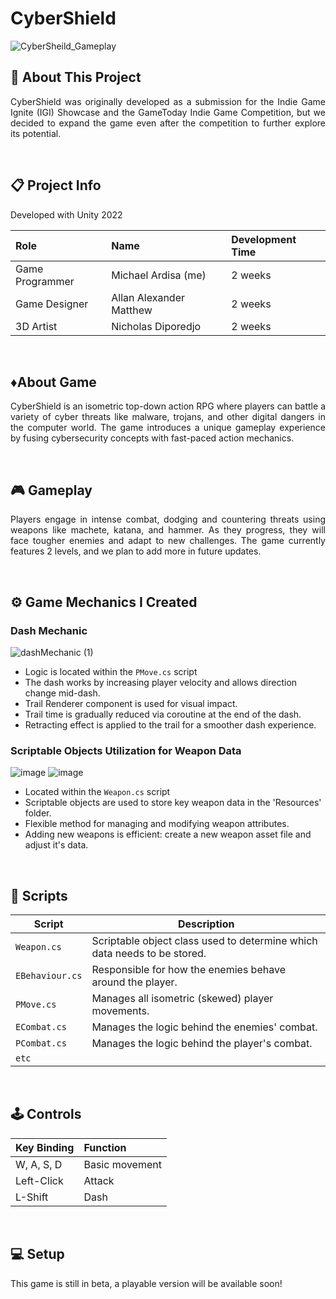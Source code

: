 # CyberShield

![CyberSheild_Gameplay](https://github.com/user-attachments/assets/11d0776f-900e-4ef7-9bc2-0186eead96e4)

## 🔴 About This Project
<p align="justify">CyberShield was originally developed as a submission for the Indie Game Ignite (IGI) Showcase and the GameToday Indie Game Competition, but we decided to expand the game even after the competition to further explore its potential. </p>

<br>

## 📋 Project Info

Developed with Unity 2022

| **Role** | **Name** | **Development Time** 
|:-|:-|:-|
| Game Programmer | Michael Ardisa (me) | 2 weeks |
| Game Designer | Allan Alexander Matthew | 2 weeks |
| 3D Artist | Nicholas Diporedjo | 2 weeks |

<br>

## ♦️About Game
<p align="justify">CyberShield is an isometric top-down action RPG where players can battle a variety of cyber threats like malware, trojans, and other digital dangers in the computer world. The game introduces a unique gameplay experience by fusing cybersecurity concepts with fast-paced action mechanics.</p>

<br>

## 🎮 Gameplay
<p align="justify">Players engage in intense combat, dodging and countering threats using weapons like machete, katana, and hammer. As they progress, they will face tougher enemies and adapt to new challenges. The game currently features 2 levels, and we plan to add more in future updates.</p>

<br>

## ⚙️ Game Mechanics I Created
### Dash Mechanic

![dashMechanic (1)](https://github.com/user-attachments/assets/13778158-761b-4779-a85f-76f97022ce22)

- Logic is located within the `PMove.cs` script
- The dash works by increasing player velocity and allows direction change mid-dash.
- Trail Renderer component is used for visual impact.
- Trail time is gradually reduced via coroutine at the end of the dash.
- Retracting effect is applied to the trail for a smoother dash experience.

### Scriptable Objects Utilization for Weapon Data

![image](https://github.com/user-attachments/assets/bfc19472-e461-4053-bf48-082c41f49d29)
![image](https://github.com/user-attachments/assets/645bd655-bc99-433d-ad02-e5bec9d51125)

- Located within the `Weapon.cs` script
- Scriptable objects are used to store key weapon data in the 'Resources' folder.
- Flexible method for managing and modifying weapon attributes.
- Adding new weapons is efficient: create a new weapon asset file and adjust it's data.

<br>

## 📜 Scripts

|  Script       | Description                                                  |
| ------------------- | ------------------------------------------------------------ |
| `Weapon.cs` | Scriptable object class used to determine which data needs to be stored. |
| `EBehaviour.cs`  | Responsible for how the enemies behave around the player. |
| `PMove.cs`  | Manages all isometric (skewed) player movements. |
| `ECombat.cs`  | Manages the logic behind the enemies' combat. |
| `PCombat.cs`  | Manages the logic behind the player's combat. |
| `etc`  |

<br>

## 🕹️ Controls

| **Key Binding** | **Function** |
|:-|:-|
| W, A, S, D | Basic movement |
| Left-Click | Attack |
| L-Shift | Dash |

<br>

## 💻 Setup

This game is still in beta, a playable version will be available soon!
